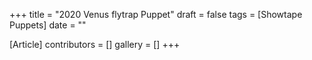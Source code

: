 +++
title = "2020 Venus flytrap Puppet"
draft = false
tags = [Showtape Puppets]
date = ""

[Article]
contributors = []
gallery = []
+++